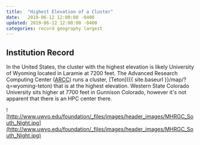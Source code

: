 ```yaml
---
title:  "Highest Elevation of a Cluster"
date:   2019-06-12 12:00:00 -0400
updated: 2019-06-12 12:00:00 -0400
categories: record geography largest
---
```


## Institution Record

In the United States, the cluster with the highest elevation is likely 
University of Wyoming located in Laramie at 7200 feet. The Advanced Research
Computing Center ([ARCC](http://www.uwyo.edu/arcc/)) runs a cluster, [Teton]({{ site.baseurl }}/map/?q=wyoming-teton) that is at the highest elevation. Western State Colorado University sits higher at 7700 feet in Gunnison Colorado, however it's not apparent that there is an HPC center there.

![http://www.uwyo.edu/foundation/_files/images/header_images/MHRGC_South_Night.jpg](http://www.uwyo.edu/foundation/_files/images/header_images/MHRGC_South_Night.jpg)
